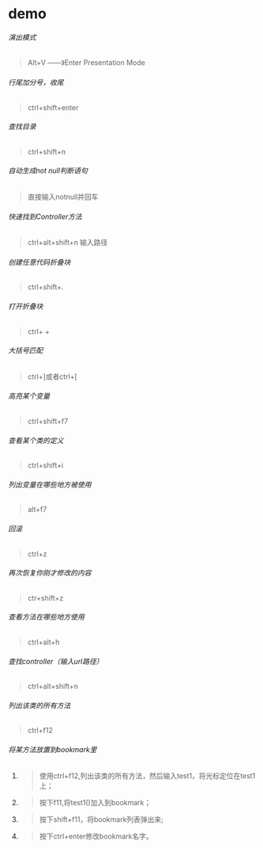 # demo

###### 演出模式
> Alt+V ——》Enter Presentation Mode

###### 行尾加分号，收尾
> ctrl+shift+enter

###### 查找目录
> ctrl+shift+n

###### 自动生成not null判断语句
> 直接输入notnull并回车

###### 快速找到Controller方法
> ctrl+alt+shift+n  输入路径

###### 创建任意代码折叠块
> ctrl+shift+. 

###### 打开折叠块
> ctrl+ +

###### 大括号匹配
> ctrl+]或者ctrl+[

###### 高亮某个变量
> ctrl+shift+f7

###### 查看某个类的定义
> ctrl+shift+i


###### 列出变量在哪些地方被使用
> alt+f7

###### 回滚
> ctrl+z
###### 再次恢复你刚才修改的内容
> ctr+shift+z
###### 查看方法在哪些地方使用
> ctrl+alt+h
###### 查找controller（输入url路径）
> ctrl+alt+shift+n
###### 列出该类的所有方法
> ctrl+f12
###### 将某方法放置到bookmark里
1. > 使用ctrl+f12,列出该类的所有方法，然后输入test1，将光标定位在test1上；
2. > 按下f11,将test1()加入到bookmark； 
3. > 按下shift+f11，将bookmark列表弹出来; 
4. > 按下ctrl+enter修改bookmark名字。
